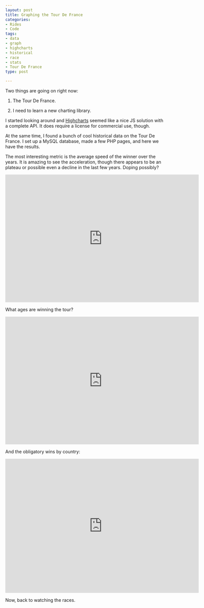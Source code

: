```yaml
---
layout: post
title: Graphing the Tour De France
categories:
- Rides
- Code
tags:
- data
- graph
- highcharts
- historical
- race
- stats
- Tour De France
type: post

---
```

Two things are going on right now:

1. The Tour De France.

2. I need to learn a new charting library.

I started looking around and <a title="Highcharts" href="http://www.highcharts.com/">Highcharts</a> seemed like a nice JS solution with a complete API. It does require a license for commercial use, though.

At the same time, I found a bunch of cool historical data on the Tour De France. I set up a MySQL database, made a few PHP pages, and here we have the results.

The most interesting metric is the average speed of the winner over the years. It is amazing to see the acceleration, though there appears to be an plateau or possible even a decline in the last few years. Doping possibly?

<iframe width="608" height="400" style="border: 0px none transparent;" src="http://toxiccode.com/misc/tdf-stats/speedbyyear.php" frameborder="0" scrolling="no"></iframe>

What ages are winning the tour?

<iframe width="608" height="400" style="border: 0px none transparent;" src="http://toxiccode.com/misc/tdf-stats/agebyyear.php" frameborder="0" scrolling="no"></iframe>

And the obligatory wins by country:

<iframe width="608" height="420" style="border: 0px none transparent;" src="http://toxiccode.com/misc/tdf-stats/winsbycountry.php" frameborder="0" scrolling="no"></iframe>

Now, back to watching the races.
